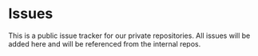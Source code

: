# Issues

This is a public issue tracker for our private repositories. All issues will be added here and will be referenced from the internal repos.

